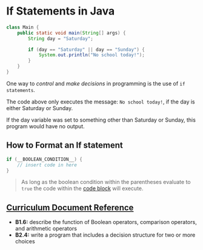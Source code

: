 # If Statements in Java

```java
class Main {
    public static void main(String[] args) {
        String day = "Saturday";

        if (day == "Saturday" || day == "Sunday") {
            System.out.println("No school today!");
        }
    }
}
```

One way to _control_ and _make decisions_ in programming is the use of ```if statements```.

The code above only executes the message: ```No school today!```, if the day is either Saturday or Sunday.

If the day variable was set to something other than Saturday or Sunday, this program would have no output.

## How to Format an If statement

```java
if (__BOOLEAN_CONDITION__) {
    // insert code in here
}
```
> As long as the boolean condition within the parentheses evaluate to ```true``` the code within the [code block](https://press.rebus.community/programmingfundamentals/chapter/code-blocks/) will execute.

## [Curriculum Document Reference](https://www.edu.gov.on.ca/eng/curriculum/secondary/computer10to12_2008.pdf)
- __B1.6:__ describe the function of Boolean operators, comparison operators, and arithmetic operators
- __B2.4:__ write a program that includes a decision
structure for two or more choices